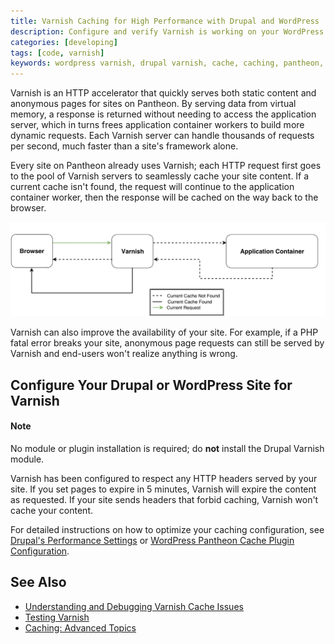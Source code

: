 ```yaml
---
title: Varnish Caching for High Performance with Drupal and WordPress
description: Configure and verify Varnish is working on your WordPress or Drupal sites.
categories: [developing]
tags: [code, varnish]
keywords: wordpress varnish, drupal varnish, cache, caching, pantheon, performance
---
```

Varnish is an HTTP accelerator that quickly serves both static content and anonymous pages for sites on Pantheon. By serving data from virtual memory, a response is returned without needing to access the application server, which in turns frees application container workers to build more dynamic requests. Each Varnish server can handle thousands of requests per second, much faster than a site's framework alone.  

Every site on Pantheon already uses Varnish; each HTTP request first goes to the pool of Varnish servers to seamlessly cache your site content. If a current cache isn't found, the request will continue to the application container worker, then the response will be cached on the way back to the browser.  

![Varnish Diagram](/source/docs/assets/images/varnish.png)

Varnish can also improve the availability of your site. For example, if a PHP fatal error breaks your site, anonymous page requests can still be served by Varnish and end-users won't realize anything is wrong.


## Configure Your Drupal or WordPress Site for Varnish
<div class="alert alert-info" role="alert">
<h4>Note</h4>
No module or plugin installation is required; do <strong>not</strong> install the Drupal Varnish module.  </div>

Varnish has been configured to respect any HTTP headers served by your site. If you set pages to expire in 5 minutes, Varnish will expire the content as requested. If your site sends headers that forbid caching, Varnish won't cache your content.  

For detailed instructions on how to optimize your caching configuration, see [Drupal's Performance Settings](/docs/drupal-cache) or [WordPress Pantheon Cache Plugin Configuration](/docs/wordpress-cache-plugin/).


## See Also
* [Understanding and Debugging Varnish Cache Issues](/docs/debug-cache/)
* [Testing Varnish](/docs/test-varnish/)
* [Caching: Advanced Topics](/docs/caching-advanced-topics/)

